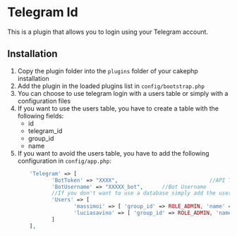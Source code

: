 # Telegram Id
This is a plugin that allows you to login using your Telegram account.

## Installation
1. Copy the plugin folder into the `plugins` folder of your cakephp installation
2. Add the plugin in the loaded plugins list in `config/bootstrap.php`
3. You can choose to use telegram login with a users table or simply with a configuration files
4. If you want to use the users table, you have to create a table with the following fields:
    - id
    - telegram_id
    - group_id
    - name
5. If you want to avoid the users table, you have to add the following configuration in `config/app.php`:

```php  
       'Telegram' => [
              'BotToken' => "XXXX",                             //API Token
              'BotUsername' => "XXXXX_bot",      //Bot Username
              //If you don't want to use a database simply add the users in the following array
              'Users' => [
                     'massimoi' => [ 'group_id' => ROLE_ADMIN, 'name' => 'Massimo' ],
                     'luciasavino' => [ 'group_id' => ROLE_ADMIN, 'name' => 'Lucia' ],
              ]
       ],
```
